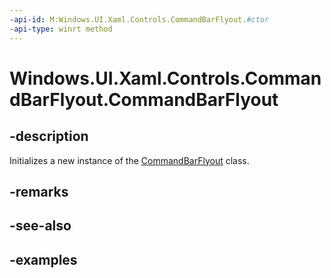 ```yaml
---
-api-id: M:Windows.UI.Xaml.Controls.CommandBarFlyout.#ctor
-api-type: winrt method
---
```


<!-- Method syntax.
public CommandBarFlyout.CommandBarFlyout()
-->

# Windows.UI.Xaml.Controls.CommandBarFlyout.CommandBarFlyout

## -description

Initializes a new instance of the [CommandBarFlyout](commandbarflyout.md) class.

## -remarks

## -see-also

## -examples


